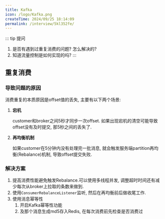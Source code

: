 ```yaml
---
title: Kafka
icon: /logo/Kafka.png
createTime: 2024/09/25 18:14:09
permalink: /interview/5kl352fe/
---
```

::: tip 提问
1. 是否有遇到过重复消费的问题? 怎么解决的?
2. 知道流量控制是如何实现的吗?
:::

## 重复消费
### 导致问题的原因
消费重复的本质原因是offset值的丢失, 主要有以下两个场景:
1. **宕机**
   
   customer和broker之间5秒才同步一次offset. 如果出现宕机的清空可能导致offset没有及时提交, 那5秒之间的丢失了.

2. **再均衡机制**
   
   如果customer在5分钟内没有处理完一批消息, 就会触发服务端partition再均衡(Rebalance)机制, 导致offset提交失败.

### 解决方案
1. 提高消费性能避免触发Rebalance.可以使用多线程并发, 调整超时时间还有减少每次从broker上拉取的条数来做到.
2. 使用`ConsumerRebalanceListener`监听, 然后在再均衡前后做收尾工作.
3. 使用消息幂等性
   1. 开启Kafka幂等性功能
   2. 及那个消息生成md5存入Redis, 在每次消费前先检查是否消费过